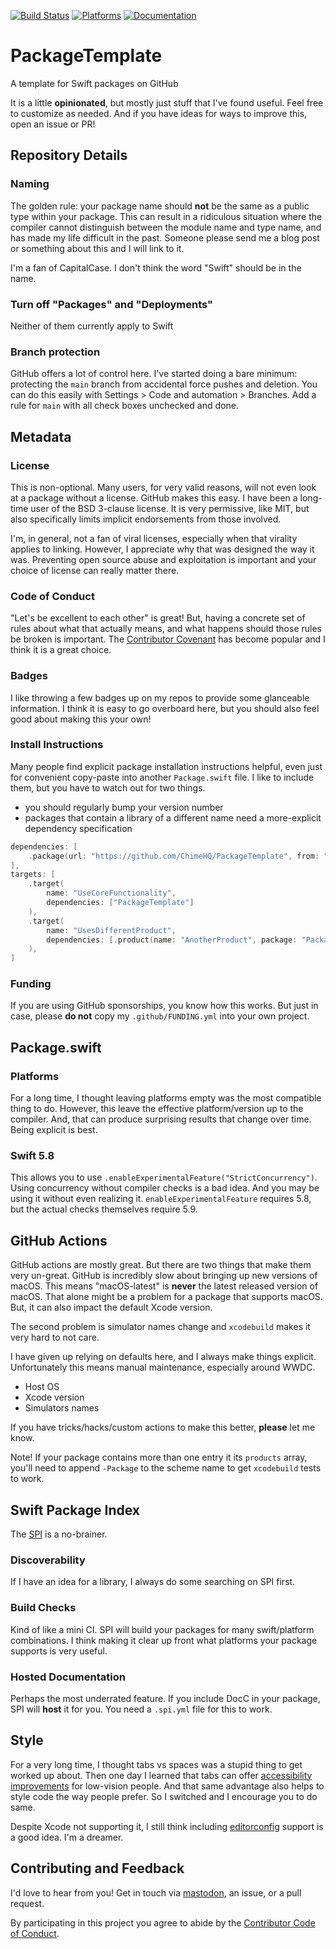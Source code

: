 [![Build Status][build status badge]][build status]
[![Platforms][platforms badge]][platforms]
[![Documentation][documentation badge]][documentation]

# PackageTemplate
A template for Swift packages on GitHub

It is a little **opinionated**, but mostly just stuff that I've found useful. Feel free to customize as needed. And if you have ideas for ways to improve this, open an issue or PR!

## Repository Details

### Naming

The golden rule: your package name should **not** be the same as a public type within your package. This can result in a ridiculous situation where the compiler cannot distinguish between the module name and type name, and has made my life difficult in the past. Someone please send me a blog post or something about this and I will link to it.

I'm a fan of CapitalCase. I don't think the word "Swift" should be in the name.

### Turn off "Packages" and "Deployments"

Neither of them currently apply to Swift

### Branch protection

GitHub offers a lot of control here. I've started doing a bare minimum: protecting the `main` branch from accidental force pushes and deletion. You can do this easily with Settings > Code and automation > Branches. Add a rule for `main` with all check boxes unchecked and done.

## Metadata

### License

This is non-optional. Many users, for very valid reasons, will not even look at a package without a license. GitHub makes this easy. I have been a long-time user of the BSD 3-clause license. It is very permissive, like MIT, but also specifically limits implicit endorsements from those involved.

I'm, in general, not a fan of viral licenses, especially when that virality applies to linking. However, I appreciate why that was designed the way it was. Preventing open source abuse and exploitation is important and your choice of license can really matter there.

### Code of Conduct

"Let's be excellent to each other" is great! But, having a concrete set of rules about what that actually means, and what happens should those rules be broken is important. The [Contributor Covenant](https://www.contributor-covenant.org) has become popular and I think it is a great choice.

### Badges

I like throwing a few badges up on my repos to provide some glanceable information. I think it is easy to go overboard here, but you should also feel good about making this your own!

### Install Instructions

Many people find explicit package installation instructions helpful, even just for convenient copy-paste into another `Package.swift` file. I like to include them, but you have to watch out for two things.

- you should regularly bump your version number
- packages that contain a library of a different name need a more-explicit dependency specification

```swift
dependencies: [
    .package(url: "https://github.com/ChimeHQ/PackageTemplate", from: "1.0.0")
],
targets: [
    .target(
        name: "UseCoreFunctionality",
        dependencies: ["PackageTemplate"]
    ),
    .target(
        name: "UsesDifferentProduct",
        dependencies: [.product(name: "AnotherProduct", package: "PackageTemplate")]
    ),
]
```

### Funding

If you are using GitHub sponsorships, you know how this works. But just in case, please **do not** copy my `.github/FUNDING.yml` into your own project.

## Package.swift

### Platforms

For a long time, I thought leaving platforms empty was the most compatible thing to do. However, this leave the effective platform/version up to the compiler. And, that can produce surprising results that change over time. Being explicit is best.

### Swift 5.8

This allows you to use `.enableExperimentalFeature("StrictConcurrency")`. Using concurrency without compiler checks is a bad idea. And you may be using it without even realizing it. `enableExperimentalFeature` requires 5.8, but the actual checks themselves require 5.9.

## GitHub Actions

GitHub actions are mostly great. But there are two things that make them very un-great. GitHub is incredibly slow about bringing up new versions of macOS. This means "macOS-latest" is **never** the latest released version of macOS. That alone might be a problem for a package that supports macOS. But, it can also impact the default Xcode version.

The second problem is simulator names change and `xcodebuild` makes it very hard to not care.

I have given up relying on defaults here, and I always make things explicit. Unfortunately this means manual maintenance, especially around WWDC.

- Host OS
- Xcode version
- Simulators names

If you have tricks/hacks/custom actions to make this better, **please** let me know.

Note! If your package contains more than one entry it its `products` array, you'll need to append `-Package` to the scheme name to get `xcodebuild` tests to work.

## Swift Package Index

The [SPI](https://swiftpackageindex.com) is a no-brainer.

### Discoverability

If I have an idea for a library, I always do some searching on SPI first.

### Build Checks

Kind of like a mini CI. SPI will build your packages for many swift/platform combinations. I think making it clear up front what platforms your package supports is very useful.

### Hosted Documentation

Perhaps the most underrated feature. If you include DocC in your package, SPI will **host** it for you. You need a `.spi.yml` file for this to work.

## Style

For a very long time, I thought tabs vs spaces was a stupid thing to get worked up about. Then one day I learned that tabs can offer [accessibility improvements](https://adamtuttle.codes/blog/2021/tabs-vs-spaces-its-an-accessibility-issue/) for low-vision people. And that same advantage also helps to style code the way people prefer. So I switched and I encourage you to do same.

Despite Xcode not supporting it, I still think including [editorconfig](https://editorconfig.org) support is a good idea. I'm a dreamer.

## Contributing and Feedback

I'd love to hear from you! Get in touch via [mastodon](https://mastodon.social/@mattiem), an issue, or a pull request.

By participating in this project you agree to abide by the [Contributor Code of Conduct](CODE_OF_CONDUCT.md).

[build status]: https://github.com/mattmassicotte/PackageTemplate/actions
[build status badge]: https://github.com/mattmassicotte/PackageTemplate/workflows/CI/badge.svg
[platforms]: https://swiftpackageindex.com/mattmassicotte/PackageTemplate
[platforms badge]: https://img.shields.io/endpoint?url=https%3A%2F%2Fswiftpackageindex.com%2Fapi%2Fpackages%2Fmattmassicotte%2FPackageTemplate%2Fbadge%3Ftype%3Dplatforms
[documentation]: https://swiftpackageindex.com/mattmassicotte/PackageTemplate/main/documentation
[documentation badge]: https://img.shields.io/badge/Documentation-DocC-blue
